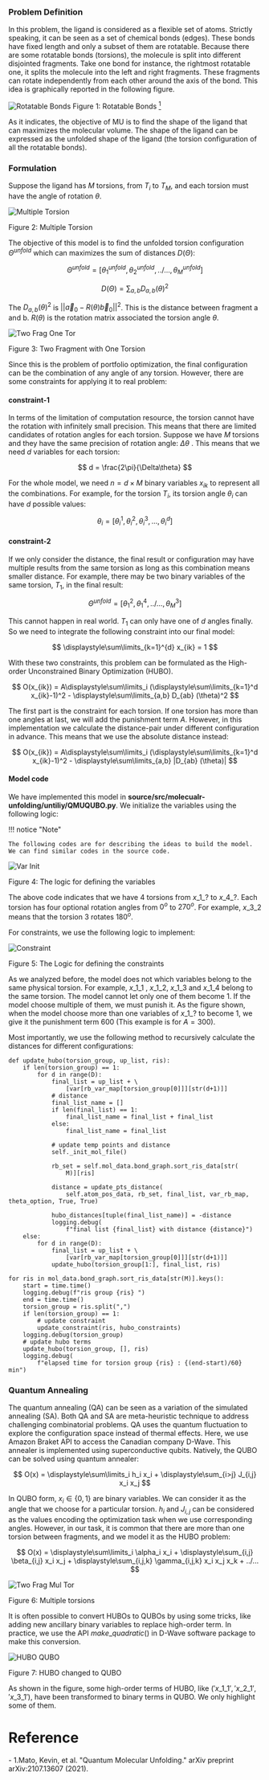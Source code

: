 ### Problem Definition

In this problem, the ligand is considered as a flexible set of atoms. Strictly speaking, it can be seen as a set of chemical bonds (edges). These bonds have fixed length and only a subset of them are rotatable. Because there are some rotatable bonds (torsions), the molecule is split into different disjointed fragments. Take one bond for instance, the rightmost rotatable one, it splits the molecule into the left and right fragments. These fragments can rotate independently from each other around the axis of the bond. This idea is graphically reported in the following figure. 


 ![Rotatable Bonds](../../images/rotatable-bonds.png)
 Figure 1: Rotatable Bonds [<sup>1</sup>](#qmu-paper)

 
 As it indicates, the objective of MU is to find the shape of the ligand that can maximizes the molecular volume. The shape of the ligand can be expressed as the unfolded shape of the ligand (the torsion configuration of all the rotatable bonds).

### Formulation

Suppose the ligand has $M$ torsions, from $T_i$ to $T_M$, and each torsion must have the angle of rotation $\theta$.

![Multiple Torsion](../../images/multiple-torsion.png)

Figure 2: Multiple Torsion


The objective of this model is to find the unfolded torsion configuration ${\Theta}^{unfold}$ which can maximizes the sum of distances $D(\Theta)$:

$$ {\Theta}^{unfold} = [\theta^{unfold}_1,  \theta^{unfold}_2, ../..., \theta^{unfold}_M] $$

$$ D(\Theta) = \sum_{a,b}D_{a,b}(\theta)^2 $$

The $D_{a,b}(\theta)^2$ is $|| \overrightarrow{a}_0 - R(\theta)\overrightarrow{b}_0||^2$. 
This is the distance between fragment a and b. $R(\theta)$ is the rotation matrix associated the torsion angle 
$\theta$.


![Two Frag One Tor](../../images/two-frag-one-torsion.png)

Figure 3: Two Fragment with One Torsion

Since this is the problem of portfolio optimization, the final configuration can be the combination of any angle of any torsion. However, there are some constraints for applying it to real problem: 

#### constraint-1

In terms of the limitation of computation resource, the torsion cannot have the rotation with infinitely small precision. This means that there are limited candidates of rotation angles for each torsion. Suppose we have $M$ torsions and they have the same precision of rotation angle: $\Delta\theta$ . This means that we need $d$ variables for each torsion:

$$ d = \frac{2\pi}{\Delta\theta} $$

For the whole model, we need $n = d \times M$ binary variables $x_{ik}$ to represent all the combinations. For example, for the torsion $T_i$, its torsion angle $\theta_i$ can have 
$d$ possible values:

$$ \theta_i = [\theta_i^1,\theta_i^2,\theta_i^3, ..., \theta_i^d] $$

#### constraint-2

If we only consider the distance, the final result or configuration may have multiple results from the same torsion as long as this combination means smaller distance. For example, there may be two binary variables of the same torsion, $T_1$, in the final result:

$$ {\Theta}^{unfold} = [\theta^2_1,  \theta^4_1, ../..., \theta^3_M] $$

This cannot happen in real world. $T_1$ can only have one of $d$ angles finally. So we need to integrate the following constraint into our final model:

$$ \displaystyle\sum\limits_{k=1}^{d} x_{ik} = 1 $$

With these two constraints, this problem can be formulated as the High-order Unconstrained Binary Optimization (HUBO).

$$ O(x_{ik}) = A\displaystyle\sum\limits_i (\displaystyle\sum\limits_{k=1}^d x_{ik}-1)^2 - \displaystyle\sum\limits_{a,b} D_{ab} (\theta)^2 $$

The first part is the constraint for each torsion. If one torsion has more than one angles at last, we will add the punishment term $A$. However, in this implementation we calculate the distance-pair under different configuration in advance. This means that we use the absolute distance instead:

$$ O(x_{ik}) = A\displaystyle\sum\limits_i (\displaystyle\sum\limits_{k=1}^d x_{ik}-1)^2 - \displaystyle\sum\limits_{a,b} |D_{ab} (\theta)| $$

#### Model code
We have implemented this model in **source/src/molecualr-unfolding/untiliy/QMUQUBO.py**.
We initialize the variables using the following logic:

!!! notice "Note"

    The following codes are for describing the ideas to build the model. We can find similar codes in the source code.

![Var Init](../../images/var-init.png)

Figure 4: The logic for defining the variables

The above code indicates that we have 4 torsions from $x\_1\_?$ to $x\_4\_?$. Each torsion has four optional rotation angles from $0^o$ to $270^o$. For example, $x\_3\_2$ means that the torsion 3 rotates $180^o$.

For constraints, we use the following logic to implement: 

![Constraint](../../images/constraint.png)

Figure 5: The Logic for defining the constraints


As we analyzed before, the model does not which variables belong to the same physical torsion. For example, $x\_1\_1$ , $x\_1\_2$, $x\_1\_3$ 
and $x\_1\_4$ belong to the same torsion. The model cannot let only one of them become $1$. If the model choose multiple of them, we must punish it. As the figure shown, when the model choose more than one variables of $x\_1\_?$ to become $1$, we give it the punishment term $600$ (This example is for $A=300$). 

Most importantly, we use the following method to recursively calculate the distances for different configurations:

```
def update_hubo(torsion_group, up_list, ris):
    if len(torsion_group) == 1:
        for d in range(D):
            final_list = up_list + \
                [var[rb_var_map[torsion_group[0]]][str(d+1)]]
            # distance
            final_list_name = []
            if len(final_list) == 1:
                final_list_name = final_list + final_list
            else:
                final_list_name = final_list

            # update temp points and distance
            self._init_mol_file()

            rb_set = self.mol_data.bond_graph.sort_ris_data[str(
                M)][ris]

            distance = update_pts_distance(
                self.atom_pos_data, rb_set, final_list, var_rb_map, theta_option, True, True)

            hubo_distances[tuple(final_list_name)] = -distance
            logging.debug(
                f"final list {final_list} with distance {distance}")
    else:
        for d in range(D):
            final_list = up_list + \
                [var[rb_var_map[torsion_group[0]]][str(d+1)]]
            update_hubo(torsion_group[1:], final_list, ris)

for ris in mol_data.bond_graph.sort_ris_data[str(M)].keys():
    start = time.time()
    logging.debug(f"ris group {ris} ")
    end = time.time()
    torsion_group = ris.split(",")
    if len(torsion_group) == 1:
        # update constraint
        update_constraint(ris, hubo_constraints)
    logging.debug(torsion_group)
    # update hubo terms
    update_hubo(torsion_group, [], ris)
    logging.debug(
        f"elapsed time for torsion group {ris} : {(end-start)/60} min")
```

### Quantum Annealing

The quantum annealing (QA) can be seen as a variation of the simulated annealing (SA). Both QA and SA are meta-heuristic technique to address challenging combinatorial problems. QA uses the quantum fluctuation to explore the configuration space instead of thermal effects. Here, we use Amazon Braket API to access the Canadian company D-Wave. This annealer is implemented using superconductive qubits. Natively, the QUBO can be solved using quantum annealer:

$$ O(x) = \displaystyle\sum\limits_i h_i x_i + \displaystyle\sum_{i>j} J_{i,j} x_i x_j $$

In QUBO form, $x_i \in \{0, 1\}$ are binary variables. We can consider it as the angle that we choose for a particular torsion. $h_i$ and $J_{i,j}$ can be considered as the values encoding the optimization task when we use corresponding angles. However, in our task, it is common that there are more than one torsion between fragments, and we model it as the HUBO problem:

$$ O(x) = \displaystyle\sum\limits_i \alpha_i x_i + \displaystyle\sum_{i,j} \beta_{i,j} x_i x_j + \displaystyle\sum_{i,j,k} \gamma_{i,j,k} x_i x_j x_k + ../... $$


![Two Frag Mul Tor](../../images/two-frag-multiple-torsion.png)

Figure 6: Multiple torsions


It is often possible to convert HUBOs to QUBOs by using some tricks, like adding new ancillary binary variables to replace high-order term. In practice, we use the API $make \_ quadratic()$ in D-Wave software package to make this conversion.


![HUBO QUBO](../../images/hubo-qubo.png)

Figure 7: HUBO changed to QUBO


As shown in the figure, some high-order terms of HUBO, like $('x\_1\_1','x\_2\_1','x\_3\_1')$, have been transformed to binary terms in QUBO. We only highlight some of them.


# Reference
<div id='qmu-paper'></div>
- 1.Mato, Kevin, et al. "Quantum Molecular Unfolding." arXiv preprint arXiv:2107.13607 (2021).